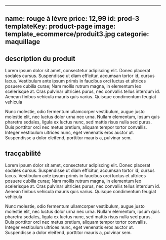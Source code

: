 ---
name: rouge à lèvre
price: 12,99
id: prod-3
templateKey: product-page
image: template_ecommerce/produit3.jpg
categorie: maquillage
----

##  description du produit

Lorem ipsum dolor sit amet, consectetur adipiscing elit. Donec placerat sodales cursus. Suspendisse ut diam efficitur, accumsan tortor id, cursus lacus. Vestibulum ante ipsum primis in faucibus orci luctus et ultrices posuere cubilia curae; Nam mollis rutrum magna, in elementum leo scelerisque at. Cras pulvinar ultricies purus, nec convallis tellus interdum id. Aenean finibus vehicula mauris quis varius. Quisque condimentum feugiat vehicula

 Nunc molestie, odio fermentum ullamcorper vestibulum, augue justo molestie elit, nec luctus dolor urna nec urna. Nullam elementum, ipsum quis pharetra sodales, ligula ex luctus nunc, sed mattis risus nulla sed purus. Duis porttitor orci nec metus pretium, aliquam tempor tortor convallis. Integer vestibulum ultrices nunc, eget venenatis eros auctor ut. Suspendisse a dolor eleifend, porttitor mauris a, pulvinar sem.

 ## tracçabilité

 Lorem ipsum dolor sit amet, consectetur adipiscing elit. Donec placerat sodales cursus. Suspendisse ut diam efficitur, accumsan tortor id, cursus lacus. Vestibulum ante ipsum primis in faucibus orci luctus et ultrices posuere cubilia curae; Nam mollis rutrum magna, in elementum leo scelerisque at. Cras pulvinar ultricies purus, nec convallis tellus interdum id. Aenean finibus vehicula mauris quis varius. Quisque condimentum feugiat vehicula

 Nunc molestie, odio fermentum ullamcorper vestibulum, augue justo molestie elit, nec luctus dolor urna nec urna. Nullam elementum, ipsum quis pharetra sodales, ligula ex luctus nunc, sed mattis risus nulla sed purus. Duis porttitor orci nec metus pretium, aliquam tempor tortor convallis. Integer vestibulum ultrices nunc, eget venenatis eros auctor ut. Suspendisse a dolor eleifend, porttitor mauris a, pulvinar sem.
